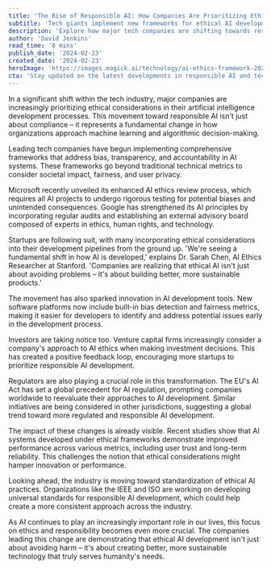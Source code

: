```yaml
---
title: 'The Rise of Responsible AI: How Companies Are Prioritizing Ethical Machine Learning'
subtitle: 'Tech giants implement new frameworks for ethical AI development'
description: 'Explore how major tech companies are shifting towards responsible AI by implementing comprehensive ethical frameworks. Discover the role of bias prevention, transparency, and societal impact in reshaping machine learning and algorithmic decision-making.'
author: 'David Jenkins'
read_time: '8 mins'
publish_date: '2024-02-23'
created_date: '2024-02-23'
heroImage: 'https://images.magick.ai/technology/ai-ethics-framework-2024.jpg'
cta: 'Stay updated on the latest developments in responsible AI and tech ethics by following us on LinkedIn. Join a community of forward-thinking professionals shaping the future of ethical technology.'
---
```


In a significant shift within the tech industry, major companies are increasingly prioritizing ethical considerations in their artificial intelligence development processes. This movement toward responsible AI isn't just about compliance – it represents a fundamental change in how organizations approach machine learning and algorithmic decision-making.

Leading tech companies have begun implementing comprehensive frameworks that address bias, transparency, and accountability in AI systems. These frameworks go beyond traditional technical metrics to consider societal impact, fairness, and user privacy.

Microsoft recently unveiled its enhanced AI ethics review process, which requires all AI projects to undergo rigorous testing for potential biases and unintended consequences. Google has strengthened its AI principles by incorporating regular audits and establishing an external advisory board composed of experts in ethics, human rights, and technology.

Startups are following suit, with many incorporating ethical considerations into their development pipelines from the ground up. 'We're seeing a fundamental shift in how AI is developed,' explains Dr. Sarah Chen, AI Ethics Researcher at Stanford. 'Companies are realizing that ethical AI isn't just about avoiding problems – it's about building better, more sustainable products.'

The movement has also sparked innovation in AI development tools. New software platforms now include built-in bias detection and fairness metrics, making it easier for developers to identify and address potential issues early in the development process.

Investors are taking notice too. Venture capital firms increasingly consider a company's approach to AI ethics when making investment decisions. This has created a positive feedback loop, encouraging more startups to prioritize responsible AI development.

Regulators are also playing a crucial role in this transformation. The EU's AI Act has set a global precedent for AI regulation, prompting companies worldwide to reevaluate their approaches to AI development. Similar initiatives are being considered in other jurisdictions, suggesting a global trend toward more regulated and responsible AI development.

The impact of these changes is already visible. Recent studies show that AI systems developed under ethical frameworks demonstrate improved performance across various metrics, including user trust and long-term reliability. This challenges the notion that ethical considerations might hamper innovation or performance.

Looking ahead, the industry is moving toward standardization of ethical AI practices. Organizations like the IEEE and ISO are working on developing universal standards for responsible AI development, which could help create a more consistent approach across the industry.

As AI continues to play an increasingly important role in our lives, this focus on ethics and responsibility becomes even more crucial. The companies leading this change are demonstrating that ethical AI development isn't just about avoiding harm – it's about creating better, more sustainable technology that truly serves humanity's needs.